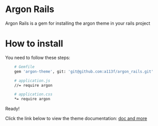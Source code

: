 # Argon Rails

Argon Rails is a gem for installing the argon theme in your rails project

# How to install

You need to follow these steps:
```bash
    # Gemfile
    gem 'argon-theme', git: 'git@github.com:a113f/argon_rails.git'

    # application.js
    //= require argon

    # application.css
    *= require argon
```

Ready!

Click the link below to view the theme documentation:
[ doc and more ](https://demos.creative-tim.com/argon-dashboard/docs/getting-started/overview.html)
